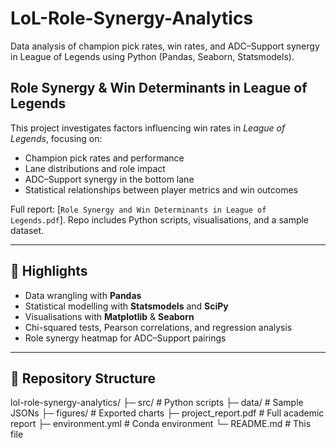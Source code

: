 # LoL-Role-Synergy-Analytics
Data analysis of champion pick rates, win rates, and ADC–Support synergy in League of Legends using Python (Pandas, Seaborn, Statsmodels).

## Role Synergy & Win Determinants in League of Legends

This project investigates factors influencing win rates in *League of Legends*, focusing on:
- Champion pick rates and performance
- Lane distributions and role impact
- ADC–Support synergy in the bottom lane
- Statistical relationships between player metrics and win outcomes

Full report: [`Role Synergy and Win Determinants in League of Legends.pdf`].
Repo includes Python scripts, visualisations, and a sample dataset.

---

## 🚀 Highlights
- Data wrangling with **Pandas**
- Statistical modelling with **Statsmodels** and **SciPy**
- Visualisations with **Matplotlib** & **Seaborn**
- Chi-squared tests, Pearson correlations, and regression analysis
- Role synergy heatmap for ADC–Support pairings

---

## 📂 Repository Structure

lol-role-synergy-analytics/
├─ src/ # Python scripts
├─ data/ # Sample JSONs
├─ figures/ # Exported charts
├─ project_report.pdf # Full academic report
├─ environment.yml # Conda environment
└─ README.md # This file
